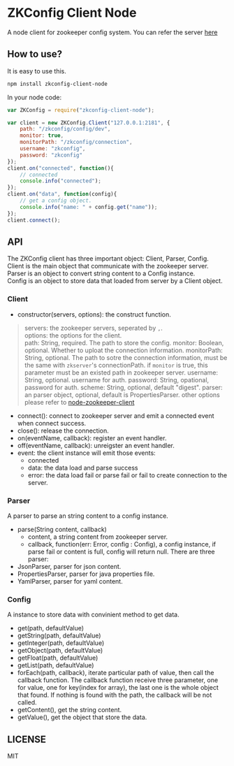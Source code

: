 # ZKConfig Client Node
A node client for zookeeper config system. You can refer the server [here](https://github.com/shushanfx/zkconfig-server)

## How to use?
It is easy to use this.
```bash
npm install zkconfig-client-node
```
In your node code:
```javascript
var ZKConfig = require("zkconfig-client-node");

var client = new ZKConfig.Client("127.0.0.1:2181", {
    path: "/zkconfig/config/dev",
    monitor: true,
    monitorPath: "/zkconfig/connection",
    username: "zkconfig",
    password: "zkconfig"
});
client.on("connected", function(){
    // connected
    console.info("connected");
});
client.on("data", function(config){
    // get a config object.
    console.info("name: " + config.get("name")); 
});
client.connect();
```

## API
The ZKConfig client has three important object: Client, Parser, Config.     
Client is the main object that communicate with the zookeeper server.     
Parser is an object to convert string content to a Config instance.     
Config is an object to store data that loaded from server by a Client object.
### Client
* constructor(servers, options): the construct function.    
> servers: the zookeeper servers, seperated by `,`.     
> options: the options for the client.      
>   path: String, required. The path to store the config.
>   monitor: Boolean, optional. Whether to uploat the connection information.
>   monitorPath: String, optional. The path to sotre the connection information, must be the same with `zkserver`'s connectionPath. if `monitor` is true, this parameter must be an existed path in zookeeper server.
>   username: String, optional. username for auth.
>   password: String, opational,  password for auth.
>   scheme: String, optional, default "digest".
>   parser: an parser object, optional, default is PropertiesParser.
other options please refer to [node-zookeeper-client](https://github.com/alexguan/node-zookeeper-client)
* connect(): connect to zookeeper server and emit a connected event when connect success.
* close(): release the connection.
* on(eventName, callback): register an event handler.
* off(eventName, callback): unreigster an event handler.
* event: the client instance will emit those events:
  * connected
  * data: the data load and parse success
  * error: the data load fail or parse fail or fail to create connection to the server.

### Parser
A parser to parse an string content to a config instance.
* parse(String content, callback)
    * content, a string content from zookeeper server.
    * callback, function(err: Error, config : Config), a config instance, if parse fail or content is full, config will return null.
There are three parser:
* JsonParser, parser for json content.
* PropertiesParser, parser for java properties file.
* YamlParser, parser for yaml content. 
### Config
A instance to store data with convinient method to get data.
* get(path, defaultValue)
* getString(path, defaultValue)
* getInteger(path, defaultValue)
* getObject(path, defaultValue)
* getFloat(path, defaultValue)
* getList(path, defaultValue)
* forEach(path, callback), iterate particular path of value, then call the callback function. The callback function receive three parameter, one for value, one for key(index for array), the last one is the whole object that found. If nothing is found with the path, the callback will be not called.
* getContent(), get the string content.
* getValue(), get the object that store the data.

## LICENSE
MIT

